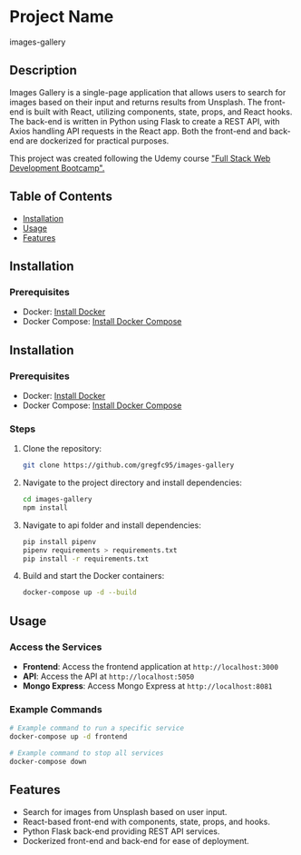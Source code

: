 # Project Name
images-gallery
## Description

Images Gallery is a single-page application that allows users to search for images based on their input and returns results from Unsplash. The front-end is built with React, utilizing components, state, props, and React hooks. The back-end is written in Python using Flask to create a REST API, with Axios handling API requests in the React app. Both the front-end and back-end are dockerized for practical purposes.

This project was created following the Udemy course ["Full Stack Web Development Bootcamp".](https://www.udemy.com/course/full-stack-web-development-bootcamp/)


## Table of Contents

- [Installation](#installation)
- [Usage](#usage)
- [Features](#features)

## Installation

### Prerequisites

- Docker: [Install Docker](https://docs.docker.com/get-docker/)
- Docker Compose: [Install Docker Compose](https://docs.docker.com/compose/install/)

## Installation

### Prerequisites

- Docker: [Install Docker](https://docs.docker.com/get-docker/)
- Docker Compose: [Install Docker Compose](https://docs.docker.com/compose/install/)

### Steps

1. Clone the repository:
    ```bash
    git clone https://github.com/gregfc95/images-gallery
    ```
2. Navigate to the project directory and install dependencies:
    ```bash
    cd images-gallery
    npm install
    ```
3. Navigate to api folder and install dependencies:
    ```bash
    pip install pipenv
    pipenv requirements > requirements.txt
    pip install -r requirements.txt
    ```

4. Build and start the Docker containers:
    ```bash
    docker-compose up -d --build
    ```

## Usage

### Access the Services

- **Frontend**: Access the frontend application at `http://localhost:3000`
- **API**: Access the API at `http://localhost:5050`
- **Mongo Express**: Access Mongo Express at `http://localhost:8081`

### Example Commands

```bash
# Example command to run a specific service
docker-compose up -d frontend

# Example command to stop all services
docker-compose down
```

## Features

- Search for images from Unsplash based on user input.
- React-based front-end with components, state, props, and hooks.
- Python Flask back-end providing REST API services.
- Dockerized front-end and back-end for ease of deployment.
